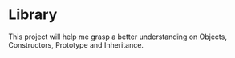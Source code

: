 # Library

This project will help me grasp a better understanding on Objects, Constructors, Prototype and Inheritance.